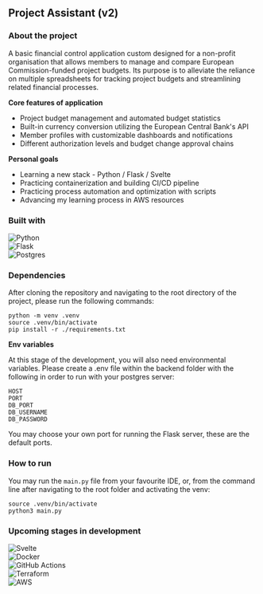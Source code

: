 ## Project Assistant (v2)

### About the project

A basic financial control application custom designed for a non-profit organisation that allows members to manage and compare European Commission-funded project budgets.
Its purpose is to alleviate the reliance on multiple spreadsheets for tracking project budgets and streamlining related financial processes.

**Core features of application**

- Project budget management and automated budget statistics 
- Built-in currency conversion utilizing the European Central Bank's API
- Member profiles with customizable dashboards and notifications
- Different authorization levels and budget change approval chains

**Personal goals**

- Learning a new stack - Python / Flask / Svelte 
- Practicing containerization and building CI/CD pipeline
- Practicing process automation and optimization with scripts
- Advancing my learning process in AWS resources

### Built with

![Python](https://img.shields.io/badge/python-3670A0?style=for-the-badge&logo=python&logoColor=ffdd54) <br>
![Flask](https://img.shields.io/badge/flask-%23000.svg?style=for-the-badge&logo=flask&logoColor=white) <br>
![Postgres](https://img.shields.io/badge/postgres-%23316192.svg?style=for-the-badge&logo=postgresql&logoColor=white)

### Dependencies

After cloning the repository and navigating to the root directory of the project, please run the following commands:

    python -m venv .venv
    source .venv/bin/activate
    pip install -r ./requirements.txt

**Env variables**

At this stage of the development, you will also need environmental variables. Please create a .env file within the backend folder with the following in order to run with your postgres server:

    HOST
    PORT
    DB_PORT
    DB_USERNAME
    DB_PASSWORD

You may choose your own port for running the Flask server, these are the default ports.

### How to run

You may run the `main.py` file from your favourite IDE, or, from the command line after navigating to the root folder and activating the venv:

    source .venv/bin/activate
    python3 main.py

### Upcoming stages in development

![Svelte](https://img.shields.io/badge/svelte-%23f1413d.svg?style=for-the-badge&logo=svelte&logoColor=white) <br>
![Docker](https://img.shields.io/badge/docker-%230db7ed.svg?style=for-the-badge&logo=docker&logoColor=white) <br>
![GitHub Actions](https://img.shields.io/badge/github%20actions-%232671E5.svg?style=for-the-badge&logo=githubactions&logoColor=white) <br>
![Terraform](https://img.shields.io/badge/terraform-%235835CC.svg?style=for-the-badge&logo=terraform&logoColor=white) <br>
![AWS](https://img.shields.io/badge/AWS-%23FF9900.svg?style=for-the-badge&logo=amazon-aws&logoColor=white) <br>